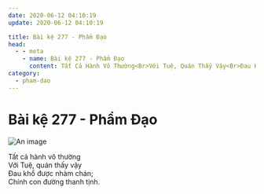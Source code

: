 ```yaml
---
date: 2020-06-12 04:10:19
update: 2020-06-12 04:10:19

title: Bài kệ 277 - Phẩm Đạo
head:
  - - meta
    - name: Bài kệ 277 - Phẩm Đạo
      content: Tất Cả Hành Vô Thường<Br>Với Tuệ, Quán Thấy Vậy<Br>Ðau Khổ Được Nhàm Chán;<Br>Chính Con Đường Thanh Tịnh.<Br>
category:
  - pham-dao
---
```


# Bài kệ 277 - Phẩm Đạo

![An image](/img/pham-dao/pham-dao-277.jpg)

Tất cả hành vô thường<br>Với Tuệ, quán thấy vậy<br>Ðau khổ được nhàm chán;<br>Chính con đường thanh tịnh.<br>
